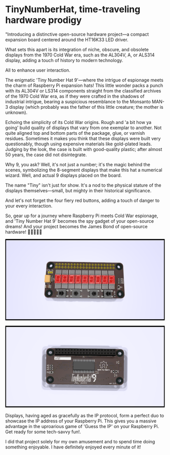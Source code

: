 # TinyNumberHat,  time-traveling hardware prodigy 

"Introducing a distinctive open-source hardware project—a compact expansion board centered around the HT16K33 LED driver.

What sets this apart is its integration of niche, obscure, and obsolete displays from the 1970 Cold War era, such as the AL304V, A, or ALS314 display, adding a touch of history to modern technology.

All to enhance user interaction.

The enigmatic 'Tiny Number Hat 9'—where the intrigue of espionage meets the charm of Raspberry Pi expansion hats! This little wonder packs a punch with its AL304V or LS314 components straight from the classified archives of the 1970 Cold War era, as if they were crafted in the shadows of industrial intrigue, bearing a suspicious resemblance to the Monsanto MAN-3 display (which probably was the father of this little creature; the mother is unknown).

Echoing the simplicity of its Cold War origins. Rough and 'a bit how ya going' build quality of displays that vary from one exemplar to another. Not quite aligned top and bottom parts of the package, glue, or varnish residues. Sometimes it makes you think that these displays were built very questionably, though using expensive materials like gold-plated leads. Judging by the look, the case is built with good-quality plastic; after almost 50 years, the case did not disintegrate.

Why 9, you ask? Well, it's not just a number; it's the magic behind the scenes, symbolizing the 8-segment displays that make this hat a numerical wizard. Well, and actual 9 displays placed on the board.

The name "Tiny" isn't just for show. It's a nod to the physical stature of the displays themselves—small, but mighty in their historical significance.

And let's not forget the four fiery red buttons, adding a touch of danger to your every interaction.

So, gear up for a journey where Raspberry Pi meets Cold War espionage, and 'Tiny Number Hat 9' becomes the spy gadget of your open-source dreams! And your project becomes the James Bond of open-source hardware! 🎩🕵️‍♂️🔴✨


![Alt text](TinyNumberHat_front.png)

![Alt text](TinyNumberHat_back.png)
 
 
Displays, having aged as gracefully as the IP protocol, form a perfect duo to showcase the IP address of your Raspberry Pi. This gives you a massive advantage in the uproarious game of 'Guess the IP' on your Raspberry Pi. Get ready for some tech-savvy fun!.

I did that project solely for my own amusement and to spend time doing something enjoyable.
I have definitely enjoyed every minute of it!
